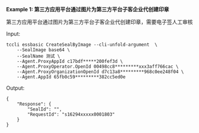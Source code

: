 **Example 1: 第三方应用平台通过图片为第三方平台子客企业代创建印章**

第三方应用平台通过图片为第三方平台子客企业代创建印章，需要电子签人工审核

Input: 

```
tccli essbasic CreateSealByImage --cli-unfold-argument  \
    --SealImage base64 \
    --SealName 测试 \
    --Agent.ProxyAppId c17bdf*****200fef3d \
    --Agent.ProxyOperator.OpenId 00498cc8*********xxx3aff766cac \
    --Agent.ProxyOrganizationOpenId d7c13a8*********968c0ee248f04 \
    --Agent.AppId 65fb0c59*********382cc5ed0e
```

Output: 
```
{
    "Response": {
        "SealId": "",
        "RequestId": "s16294xxxxx0001803"
    }
}
```

